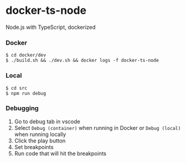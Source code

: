 # docker-ts-node
Node.js with TypeScript, dockerized

### Docker
```
$ cd docker/dev
$ ./build.sh && ./dev.sh && docker logs -f docker-ts-node
```

### Local
```
$ cd src
$ npm run debug
```

### Debugging
1. Go to debug tab in vscode
1. Select `Debug (container)` when running in Docker or `Debug (local)` when running locally
1. Click the play button
1. Set breakpoints
1. Run code that will hit the breakpoints
